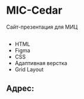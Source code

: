 # MIC-Cedar
Сайт-презентация для МИЦ

##
- HTML
- Figma
- CSS
- Адаптивная верстка
- Grid Layout

## Адрес:

